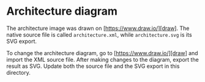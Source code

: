 # Architecture diagram

The architecture image was drawn on [https://www.draw.io/][draw]. The native source file is called `architecture.xml`,
while `architecture.svg` is its SVG export.

To change the architecture diagram, go to [https://www.draw.io/][draw] and import the XML source file. After making
changes to the diagram, export the result as SVG. Update both the source file and the SVG export in this directory.

[draw]: https://www.draw.io
